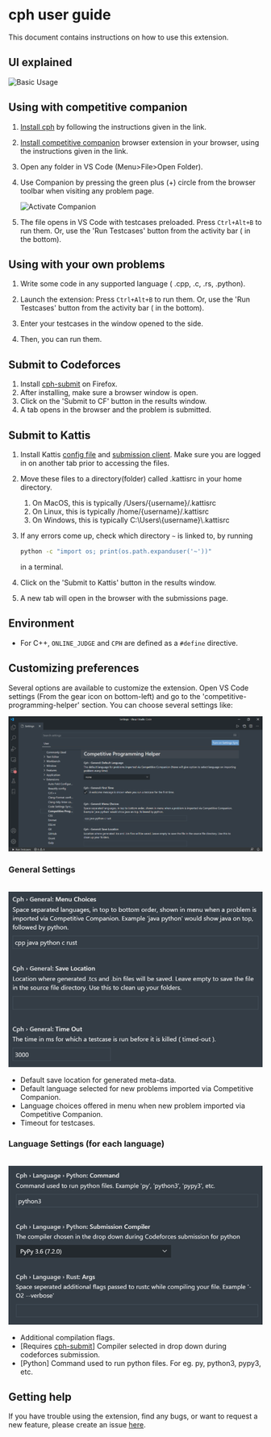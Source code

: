 # cph user guide

This document contains instructions on how to use this extension.

## UI explained

![Basic Usage](img/user-guide-image.png)

## Using with competitive companion

1. [Install cph](https://marketplace.visualstudio.com/items?itemName=DivyanshuAgrawal.competitive-programming-helper)
   by following the instructions given in the link.

1. [Install competitive companion](https://github.com/jmerle/competitive-companion#readme)
   browser extension in your browser, using the instructions given in the link.

1. Open any folder in VS Code (Menu>File>Open Folder).

1. Use Companion by pressing the green plus (+) circle from the browser toolbar
   when visiting any problem page.

    ![Activate Companion](img/activate-companion.png)

1. The file opens in VS Code with testcases preloaded. Press `Ctrl+Alt+B` to run
   them. Or, use the 'Run Testcases' button from the activity bar ( in the
   bottom).

## Using with your own problems

1. Write some code in any supported language ( .cpp, .c, .rs, .python).

1. Launch the extension: Press `Ctrl+Alt+B` to run them. Or, use the 'Run
   Testcases' button from the activity bar ( in the bottom).

1. Enter your testcases in the window opened to the side.

1. Then, you can run them.

## Submit to Codeforces

1. Install [cph-submit](https://github.com/agrawal-d/cph-submit) on Firefox.
1. After installing, make sure a browser window is open.
1. Click on the 'Submit to CF' button in the results window.
1. A tab opens in the browser and the problem is submitted.

## Submit to Kattis

1. Install Kattis [config file](https://open.kattis.com/download/kattisrc) and [submission client](https://open.kattis.com/download/submit.py?e48b42=). Make sure you are logged in on another tab prior to accessing the files.

2. Move these files to a directory(folder) called .kattisrc in your home directory.

   1. On MacOS, this is typically /Users/{username}/.kattisrc
   2. On Linux, this is typically /home/{username}/.kattisrc
   3. On Windows, this is typically C:\Users\\{username}\\.kattisrc

3. If any errors come up, check which directory `~` is linked to, by running 

   ```bash
   python -c "import os; print(os.path.expanduser('~'))"
   ```

   in a terminal.

4. Click on the 'Submit to Kattis' button in the results window.

5. A new tab will open in the browser with the submissions page. 


## Environment

-   For C++, `ONLINE_JUDGE` and `CPH` are defined as a `#define` directive.

## Customizing preferences

Several options are available to customize the extension. Open VS Code settings
(From the gear icon on bottom-left) and go to the
'competitive-programming-helper' section. You can choose several settings like:

![Preferences](img/settings2.png)

### General Settings
\
![Preferences](img/generalSettings.png)
   - Default save location for generated meta-data.
   - Default language selected for new problems imported via Competitive Companion.
   - Language choices offered in menu when new problem imported via Competitive Companion.
   - Timeout for testcases.

### Language Settings (for each language)
\
![Preferences](img/languageSettings.png)
   - Additional compilation flags.
   - [Requires [cph-submit](stc)] Compiler selected in drop down during codeforces submission.
   - [Python] Command used to run python files. For eg. py, python3, pypy3, etc.
   
## Getting help

If you have trouble using the extension, find any bugs, or want to request a new
feature, please create an issue [here](https://github.com/agrawal-d/cph/issues).
